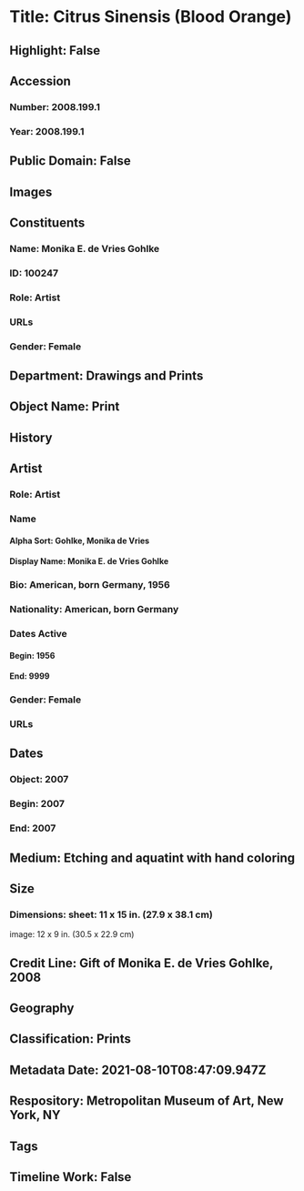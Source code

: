 # Title: Citrus Sinensis (Blood Orange)
## Highlight: False
## Accession
### Number: 2008.199.1
### Year: 2008.199.1
## Public Domain: False
## Images
## Constituents
### Name: Monika E. de Vries Gohlke
### ID: 100247
### Role: Artist
### URLs
### Gender: Female
## Department: Drawings and Prints
## Object Name: Print
## History
## Artist
### Role: Artist
### Name
#### Alpha Sort: Gohlke, Monika de Vries
#### Display Name: Monika E. de Vries Gohlke
### Bio: American, born Germany, 1956
### Nationality: American, born Germany
### Dates Active
#### Begin: 1956
#### End: 9999
### Gender: Female
### URLs
## Dates
### Object: 2007
### Begin: 2007
### End: 2007
## Medium: Etching and aquatint with hand coloring
## Size
### Dimensions: sheet: 11 x 15 in. (27.9 x 38.1 cm)
image: 12 x 9 in. (30.5 x 22.9 cm)
## Credit Line: Gift of Monika E. de Vries Gohlke, 2008
## Geography
## Classification: Prints
## Metadata Date: 2021-08-10T08:47:09.947Z
## Respository: Metropolitan Museum of Art, New York, NY
## Tags
## Timeline Work: False